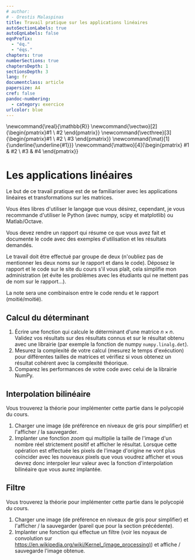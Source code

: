 ```yaml
---
# author:
# - Orestis Malaspinas
title: Travail pratique sur les applications linéaires
autoSectionLabels: true
autoEqnLabels: false
eqnPrefix: 
  - "éq."
  - "éqs."
chapters: true
numberSections: true
chaptersDepth: 1
sectionsDepth: 3
lang: fr
documentclass: article
papersize: A4
cref: false
pandoc-numbering:
  - category: exercice
urlcolor: blue
---
```

\newcommand{\real}{\mathbb{R}}
\newcommand{\vectwo}[2]{\begin{pmatrix}#1 \\ #2 \end{pmatrix}}
\newcommand{\vecthree}[3]{\begin{pmatrix}#1 \\ #2 \\ #3 \end{pmatrix}}
\newcommand{\mat}[1]{\underline{\underline{#1}}}
\newcommand{\mattwo}[4]{\begin{pmatrix}
								#1 & #2 \\
								#3 & #4
						\end{pmatrix}}

# Les applications linéaires

Le but de ce travail pratique est de se familiariser avec les applications linéaires et transformations sur les matrices.

Vous êtes libres d'utiliser le langage que vous désirez, cependant, je vous recommande d'utiliser le Python (avec numpy, scipy et matplotlib) ou Matlab/Octave.

Vous devez rendre un rapport qui résume ce que vous avez fait et documente le code avec des exemples d'utilisation et les résultats demandés.

Le travail doit être effectué par groupe de deux (n'oubliez pas de mentionner les deux noms sur le rapport et dans le code). 
Déposez le rapport et le code sur le site du cours s'il vous plaît, cela simplifie mon administration (et évite les problèmes avec les étudiants qui 
ne mettent pas de nom sur le rapport...).

La note sera une combinaison entre le code rendu et le rapport (moitié/moitié). 

## Calcul du déterminant

1. Écrire une fonction qui calcule le déterminant d'une matrice $n\times n$. Validez vos résultats sur des résultats connus et sur le résultat obtenu avec une librairie (par exemple la fonction de numpy `numpy.linalg.det`).
2. Mesurez la complexité de votre calcul (mesurez le temps d'exécution) pour différentes tailles de matrices et vérifiez si vous obtenez un résultat cohérent avec la complexité théorique.
3. Comparez les performances de votre code avec celui de la librairie NumPy.

## Interpolation bilinéaire

Vous trouverez la théorie pour implémenter cette partie dans le polycopié du cours. 

1. Charger une image (de préférence en niveaux de gris pour simplifier) et l'afficher / la sauvegarder.
2. Implanter une fonction *zoom* qui multiplie la taille de l'image d'un nombre réel strictement positif et afficher le résultat. Lorsque cette opération est effectuée 
les pixels de l'image d'origine ne vont plus coïncider avec les nouveaux pixels que vous voudrez afficher et vous devrez donc interpoler leur valeur avec la fonction 
d'interpolation bilinéaire que vous aurez implantée.

## Filtre

Vous trouverez la théorie pour implémenter cette partie dans le polycopié du cours. 

1. Charger une image (de préférence en niveaux de gris pour simplifier) et l'afficher / la sauvegarder (pareil que pour la section précédente).
2. Implanter une fonction qui effectue un filtre (voir les noyaux de convolution sur <https://en.wikipedia.org/wiki/Kernel_(image_processing)>)
et affiche / sauvegarde l'image obtenue.

